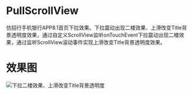 # PullScrollView
仿招行手机银行APP8.1首页下拉效果。下拉震动出现二楼效果、上滑改变Title背景透明度效果，通过自定义ScrollView监听onTouchEvent下拉震动出现二楼效果，通过监听ScrollView滚动事件实现上滑改变Title背景透明度效果。
# 效果图
![下拉二楼效果、上滑改变Title背景透明度](https://github.com/zping0808/PullScrollView/blob/master/screenshot/1.gif)
